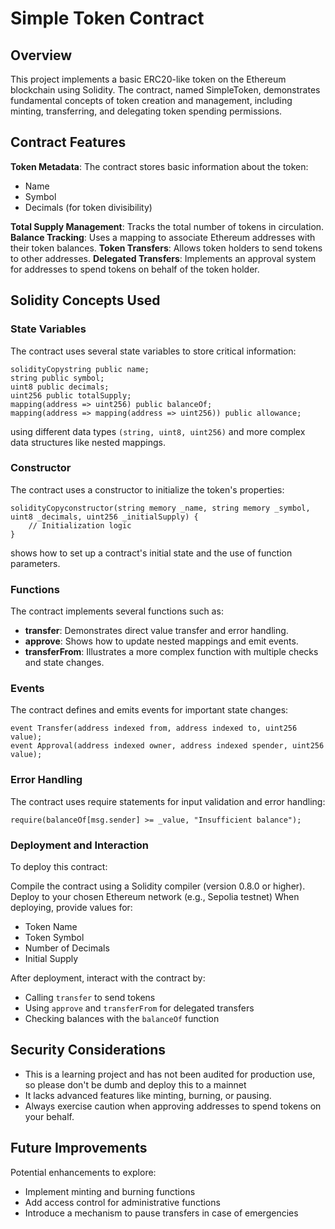 # Simple Token Contract
## Overview
This project implements a basic ERC20-like token on the Ethereum blockchain using Solidity. The contract, named SimpleToken, demonstrates fundamental concepts of token creation and management, including minting, transferring, and delegating token spending permissions.

## Contract Features

**Token Metadata**: The contract stores basic information about the token:

- Name
- Symbol
- Decimals (for token divisibility)


**Total Supply Management**: Tracks the total number of tokens in circulation.
**Balance Tracking**: Uses a mapping to associate Ethereum addresses with their token balances.
**Token Transfers**: Allows token holders to send tokens to other addresses.
**Delegated Transfers**: Implements an approval system for addresses to spend tokens on behalf of the token holder.

## Solidity Concepts Used
### State Variables
The contract uses several state variables to store critical information:
```
solidityCopystring public name;
string public symbol;
uint8 public decimals;
uint256 public totalSupply;
mapping(address => uint256) public balanceOf;
mapping(address => mapping(address => uint256)) public allowance;
```
using different data types ```(string, uint8, uint256)``` and more complex data structures like nested mappings.

### Constructor
The contract uses a constructor to initialize the token's properties:
```
solidityCopyconstructor(string memory _name, string memory _symbol, uint8 _decimals, uint256 _initialSupply) {
    // Initialization logic
}
```
shows how to set up a contract's initial state and the use of function parameters.

### Functions
The contract implements several functions such as:

- **transfer**: Demonstrates direct value transfer and error handling.
- **approve**: Shows how to update nested mappings and emit events.
- **transferFrom**: Illustrates a more complex function with multiple checks and state changes.

### Events
The contract defines and emits events for important state changes:
```
event Transfer(address indexed from, address indexed to, uint256 value);
event Approval(address indexed owner, address indexed spender, uint256 value);
```

### Error Handling
The contract uses require statements for input validation and error handling:
```
require(balanceOf[msg.sender] >= _value, "Insufficient balance");
```

### Deployment and Interaction
To deploy this contract:

Compile the contract using a Solidity compiler (version 0.8.0 or higher).
Deploy to your chosen Ethereum network (e.g., Sepolia testnet)
When deploying, provide values for:

- Token Name
- Token Symbol
- Number of Decimals
- Initial Supply



After deployment, interact with the contract by:

- Calling ```transfer``` to send tokens
- Using ```approve``` and ```transferFrom``` for delegated transfers
- Checking balances with the ```balanceOf``` function


## Security Considerations

- This is a learning project and has not been audited for production use, so please don't be dumb and deploy this to a mainnet
- It lacks advanced features like minting, burning, or pausing.
- Always exercise caution when approving addresses to spend tokens on your behalf.

## Future Improvements
Potential enhancements to explore:

- Implement minting and burning functions
- Add access control for administrative functions
- Introduce a mechanism to pause transfers in case of emergencies
